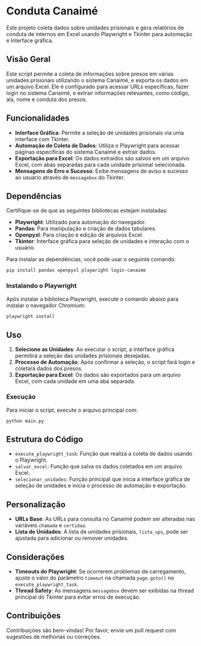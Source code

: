 
# Conduta Canaimé

Este projeto coleta dados sobre unidades prisionais e gera relatórios de conduta de internos em Excel usando Playwright e Tkinter para automação e interface gráfica.

## Visão Geral

Este script permite a coleta de informações sobre presos em várias unidades prisionais utilizando o sistema Canaimé, e exporta os dados em um arquivo Excel. Ele é configurado para acessar URLs específicas, fazer login no sistema Canaimé, e extrair informações relevantes, como código, ala, nome e conduta dos presos.

## Funcionalidades

-   **Interface Gráfica**: Permite a seleção de unidades prisionais via uma interface com Tkinter.
-   **Automação de Coleta de Dados**: Utiliza o Playwright para acessar páginas específicas do sistema Canaimé e extrair dados.
-   **Exportação para Excel**: Os dados extraídos são salvos em um arquivo Excel, com abas separadas para cada unidade prisional selecionada.
-   **Mensagens de Erro e Sucesso**: Exibe mensagens de aviso e sucesso ao usuário através de `messagebox` do Tkinter.

## Dependências

Certifique-se de que as seguintes bibliotecas estejam instaladas:

-   **Playwright**: Utilizado para automação do navegador.
-   **Pandas**: Para manipulação e criação de dados tabulares.
-   **Openpyxl**: Para criação e edição de arquivos Excel.
-   **Tkinter**: Interface gráfica para seleção de unidades e interação com o usuário.

Para instalar as dependências, você pode usar o seguinte comando:

```bash
pip install pandas openpyxl playwright login-canaime
```

### Instalando o Playwright

Após instalar a biblioteca Playwright, execute o comando abaixo para instalar o navegador Chromium:


```bash
playwright install
```

## Uso

1.  **Selecione as Unidades**: Ao executar o script, a interface gráfica permitirá a seleção das unidades prisionais desejadas.
2.  **Processo de Automação**: Após confirmar a seleção, o script fará login e coletará dados dos presos.
3.  **Exportação para Excel**: Os dados são exportados para um arquivo Excel, com cada unidade em uma aba separada.

### Execução

Para iniciar o script, execute o arquivo principal com:
```
python main.py
```

## Estrutura do Código

-   `execute_playwright_task`: Função que realiza a coleta de dados usando o Playwright.
-   `salvar_excel`: Função que salva os dados coletados em um arquivo Excel.
-   `selecionar_unidades`: Função principal que inicia a interface gráfica de seleção de unidades e inicia o processo de automação e exportação.

## Personalização

-   **URLs Base**: As URLs para consulta no Canaimé podem ser alteradas nas variáveis `chamada` e `certidao`.
-   **Lista de Unidades**: A lista de unidades prisionais, `lista_ups`, pode ser ajustada para adicionar ou remover unidades.

## Considerações

-   **Timeouts do Playwright**: Se ocorrerem problemas de carregamento, ajuste o valor do parâmetro `timeout` na chamada `page.goto()` no `execute_playwright_task`.
-   **Thread Safety**: As mensagens `messagebox` devem ser exibidas na thread principal do Tkinter para evitar erros de execução.

## Contribuições

Contribuições são bem-vindas! Por favor, envie um pull request com sugestões de melhorias ou correções.
